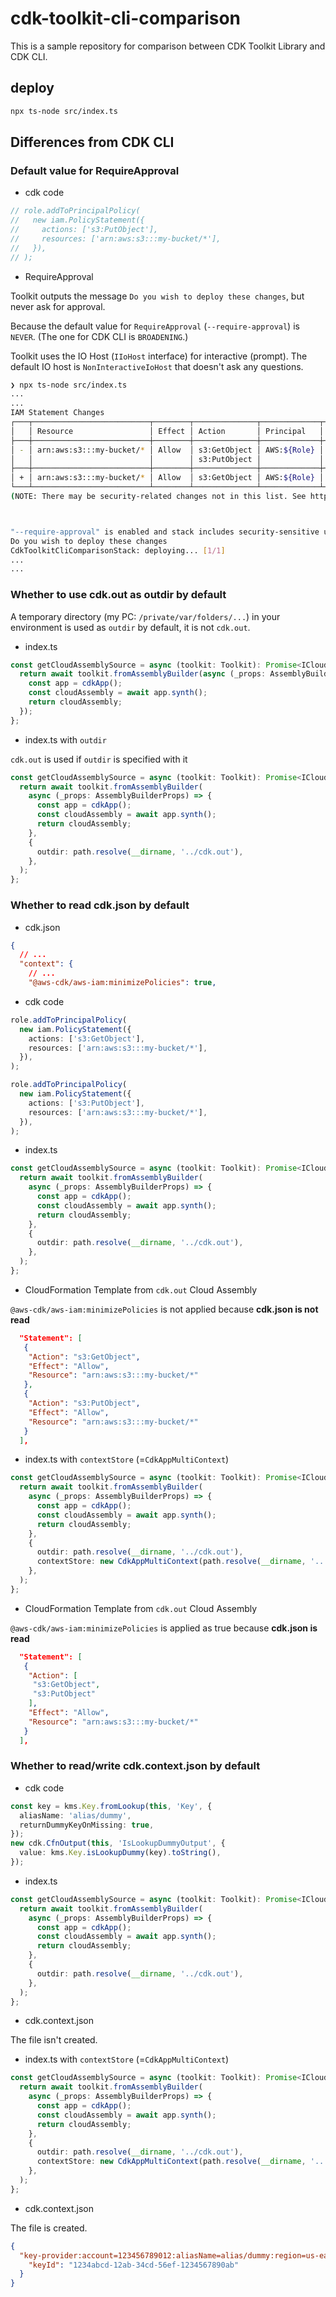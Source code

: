 # cdk-toolkit-cli-comparison

This is a sample repository for comparison between CDK Toolkit Library and CDK CLI.

## deploy

```sh
npx ts-node src/index.ts
```

## Differences from CDK CLI

### Default value for RequireApproval

- cdk code

```ts
// role.addToPrincipalPolicy(
//   new iam.PolicyStatement({
//     actions: ['s3:PutObject'],
//     resources: ['arn:aws:s3:::my-bucket/*'],
//   }),
// );
```

- RequireApproval

Toolkit outputs the message `Do you wish to deploy these changes`, but never ask for approval.

Because the default value for `RequireApproval` (`--require-approval`) is `NEVER`. (The one for CDK CLI is `BROADENING`.)

Toolkit uses the IO Host (`IIoHost` interface) for interactive (prompt). The default IO host is `NonInteractiveIoHost` that doesn't ask any questions.

```sh
❯ npx ts-node src/index.ts
...
...
IAM Statement Changes
┌───┬──────────────────────────┬────────┬──────────────┬─────────────┬───────────┐
│   │ Resource                 │ Effect │ Action       │ Principal   │ Condition │
├───┼──────────────────────────┼────────┼──────────────┼─────────────┼───────────┤
│ - │ arn:aws:s3:::my-bucket/* │ Allow  │ s3:GetObject │ AWS:${Role} │           │
│   │                          │        │ s3:PutObject │             │           │
├───┼──────────────────────────┼────────┼──────────────┼─────────────┼───────────┤
│ + │ arn:aws:s3:::my-bucket/* │ Allow  │ s3:GetObject │ AWS:${Role} │           │
└───┴──────────────────────────┴────────┴──────────────┴─────────────┴───────────┘
(NOTE: There may be security-related changes not in this list. See https://github.com/aws/aws-cdk/issues/1299)



"--require-approval" is enabled and stack includes security-sensitive updates.
Do you wish to deploy these changes
CdkToolkitCliComparisonStack: deploying... [1/1]
...
...
```

### Whether to use cdk.out as outdir by default

A temporary directory (my PC: `/private/var/folders/...`) in your environment is used as `outdir` by default, it is not `cdk.out`.

- index.ts

```ts
const getCloudAssemblySource = async (toolkit: Toolkit): Promise<ICloudAssemblySource> => {
  return await toolkit.fromAssemblyBuilder(async (_props: AssemblyBuilderProps) => {
    const app = cdkApp();
    const cloudAssembly = await app.synth();
    return cloudAssembly;
  });
};
```

- index.ts with `outdir`

`cdk.out` is used if `outdir` is specified with it

```ts
const getCloudAssemblySource = async (toolkit: Toolkit): Promise<ICloudAssemblySource> => {
  return await toolkit.fromAssemblyBuilder(
    async (_props: AssemblyBuilderProps) => {
      const app = cdkApp();
      const cloudAssembly = await app.synth();
      return cloudAssembly;
    },
    {
      outdir: path.resolve(__dirname, '../cdk.out'),
    },
  );
};
```

### Whether to read cdk.json by default

- cdk.json

```json
{
  // ...
  "context": {
    // ...
    "@aws-cdk/aws-iam:minimizePolicies": true,
```

- cdk code

```ts
role.addToPrincipalPolicy(
  new iam.PolicyStatement({
    actions: ['s3:GetObject'],
    resources: ['arn:aws:s3:::my-bucket/*'],
  }),
);

role.addToPrincipalPolicy(
  new iam.PolicyStatement({
    actions: ['s3:PutObject'],
    resources: ['arn:aws:s3:::my-bucket/*'],
  }),
);
```

- index.ts

```ts
const getCloudAssemblySource = async (toolkit: Toolkit): Promise<ICloudAssemblySource> => {
  return await toolkit.fromAssemblyBuilder(
    async (_props: AssemblyBuilderProps) => {
      const app = cdkApp();
      const cloudAssembly = await app.synth();
      return cloudAssembly;
    },
    {
      outdir: path.resolve(__dirname, '../cdk.out'),
    },
  );
};
```

- CloudFormation Template from `cdk.out` Cloud Assembly

`@aws-cdk/aws-iam:minimizePolicies` is not applied because **cdk.json is not read**

```json
  "Statement": [
   {
    "Action": "s3:GetObject",
    "Effect": "Allow",
    "Resource": "arn:aws:s3:::my-bucket/*"
   },
   {
    "Action": "s3:PutObject",
    "Effect": "Allow",
    "Resource": "arn:aws:s3:::my-bucket/*"
   }
  ],
```

- index.ts with `contextStore` (=`CdkAppMultiContext`)

```ts
const getCloudAssemblySource = async (toolkit: Toolkit): Promise<ICloudAssemblySource> => {
  return await toolkit.fromAssemblyBuilder(
    async (_props: AssemblyBuilderProps) => {
      const app = cdkApp();
      const cloudAssembly = await app.synth();
      return cloudAssembly;
    },
    {
      outdir: path.resolve(__dirname, '../cdk.out'),
      contextStore: new CdkAppMultiContext(path.resolve(__dirname, '..')),
    },
  );
};
```

- CloudFormation Template from `cdk.out` Cloud Assembly

`@aws-cdk/aws-iam:minimizePolicies` is applied as true because **cdk.json is read**

```json
  "Statement": [
   {
    "Action": [
     "s3:GetObject",
     "s3:PutObject"
    ],
    "Effect": "Allow",
    "Resource": "arn:aws:s3:::my-bucket/*"
   }
  ],
```

### Whether to read/write cdk.context.json by default

- cdk code

```ts
const key = kms.Key.fromLookup(this, 'Key', {
  aliasName: 'alias/dummy',
  returnDummyKeyOnMissing: true,
});
new cdk.CfnOutput(this, 'IsLookupDummyOutput', {
  value: kms.Key.isLookupDummy(key).toString(),
});
```

- index.ts

```ts
const getCloudAssemblySource = async (toolkit: Toolkit): Promise<ICloudAssemblySource> => {
  return await toolkit.fromAssemblyBuilder(
    async (_props: AssemblyBuilderProps) => {
      const app = cdkApp();
      const cloudAssembly = await app.synth();
      return cloudAssembly;
    },
    {
      outdir: path.resolve(__dirname, '../cdk.out'),
    },
  );
};
```

- cdk.context.json

The file isn't created.

- index.ts with `contextStore` (=`CdkAppMultiContext`)

```ts
const getCloudAssemblySource = async (toolkit: Toolkit): Promise<ICloudAssemblySource> => {
  return await toolkit.fromAssemblyBuilder(
    async (_props: AssemblyBuilderProps) => {
      const app = cdkApp();
      const cloudAssembly = await app.synth();
      return cloudAssembly;
    },
    {
      outdir: path.resolve(__dirname, '../cdk.out'),
      contextStore: new CdkAppMultiContext(path.resolve(__dirname, '..')),
    },
  );
};
```

- cdk.context.json

The file is created.

```json
{
  "key-provider:account=123456789012:aliasName=alias/dummy:region=us-east-1": {
    "keyId": "1234abcd-12ab-34cd-56ef-1234567890ab"
  }
}
```
